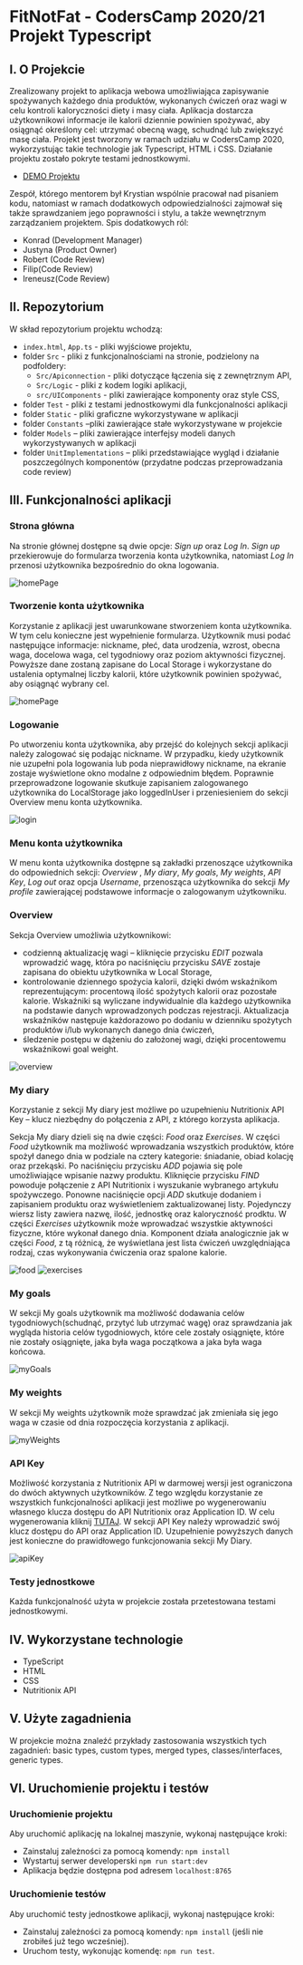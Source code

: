# FitNotFat - CodersCamp 2020/21 Projekt Typescript 

## I. O Projekcie
Zrealizowany projekt to aplikacja webowa umożliwiająca zapisywanie spożywanych każdego dnia produktów, wykonanych ćwiczeń oraz wagi w celu kontroli kaloryczności diety i masy ciała. Aplikacja dostarcza użytkownikowi informacje ile kalorii dziennie powinien spożywać, aby osiągnąć określony cel: utrzymać obecną wagę, schudnąć lub zwiększyć masę ciała. Projekt jest tworzony w ramach udziału w CodersCamp 2020, wykorzystując takie technologie jak Typescript, HTML i CSS. Działanie projektu zostało pokryte testami jednostkowymi. 

* [DEMO Projektu](https://krystiankjjk.github.io/CodersCamp2020.Project.TypeScript.FitNotFat/)

Zespół, którego mentorem był Krystian wspólnie pracował nad pisaniem kodu, natomiast w ramach dodatkowych odpowiedzialności zajmował się także sprawdzaniem jego poprawności i stylu, a także wewnętrznym zarządzaniem projektem. Spis dodatkowych ról: 
* Konrad (Development Manager)
* Justyna (Product Owner)
* Robert (Code Review)
* Filip(Code Review)
* Ireneusz(Code Review)

## II. Repozytorium 
W skład repozytorium projektu wchodzą:
* `index.html`, `App.ts` - pliki wyjściowe projektu,
* folder `Src` - pliki z funkcjonalnościami na stronie, podzielony na podfoldery:
   *	`Src/Apiconnection` - pliki dotyczące łączenia się z zewnętrznym API,
   *	`Src/Logic` - pliki z kodem logiki aplikacji,
   *	`src/UIComponents` - pliki zawierające komponenty oraz style CSS,
*	folder `Test` - pliki z testami jednostkowymi dla funkcjonalności aplikacji
*	folder `Static` - pliki graficzne wykorzystywane w aplikacji
*	folder `Constants` –pliki zawierające stałe wykorzystywane w projekcie
*	folder `Models` – pliki zawierające interfejsy modeli danych wykorzystywanych w aplikacji
*	folder `UnitImplementations` – pliki przedstawiające wygląd i działanie poszczególnych komponentów (przydatne podczas przeprowadzania code review)

## III. Funkcjonalności aplikacji
### Strona główna 
Na stronie głównej dostępne są dwie opcje: *Sign up* oraz *Log In*. *Sign up* przekierowuje do formularza tworzenia konta użytkownika, natomiast *Log In* przenosi użytkownika bezpośrednio do okna logowania. 

![homePage](/Static/homePage.png)

### Tworzenie konta użytkownika
Korzystanie z aplikacji jest uwarunkowane stworzeniem konta użytkownika. W tym celu konieczne jest wypełnienie formularza. Użytkownik musi podać następujące informacje: nickname, płeć, data urodzenia, wzrost, obecna waga, docelowa waga, cel tygodniowy oraz poziom aktywności fizycznej. Powyższe dane zostaną zapisane do Local Storage i wykorzystane do ustalenia optymalnej liczby kalorii, które użytkownik powinien spożywać, aby osiągnąć wybrany cel.

![homePage](/Static/form.png)

### Logowanie
Po utworzeniu konta użytkownika, aby przejść do kolejnych sekcji aplikacji należy zalogować się podając nickname. W przypadku, kiedy użytkownik nie uzupełni pola logowania lub poda nieprawidłowy nickname, na ekranie zostaje wyświetlone okno modalne z odpowiednim błędem. Poprawnie przeprowadzone logowanie skutkuje zapisaniem zalogowanego użytkownika do LocalStorage jako loggedInUser i przeniesieniem do sekcji Overview menu konta użytkownika.  

![login](/Static/login.png)

### Menu konta użytkownika
W menu konta użytkownika dostępne są zakładki przenoszące użytkownika do odpowiednich sekcji: *Overview* , *My diary*, *My goals*, *My weights*, *API Key*, *Log out* oraz opcja *Username*, przenosząca użytkownika do sekcji *My profile* zawierającej podstawowe informacje o zalogowanym użytkowniku. 

### Overview
Sekcja Overview umożliwia użytkownikowi: 
*	codzienną aktualizację wagi – kliknięcie przycisku *EDIT* pozwala wprowadzić wagę, która po naciśnięciu przycisku *SAVE* zostaje zapisana do obiektu użytkownika w Local Storage,   
*	kontrolowanie dziennego spożycia kalorii, dzięki dwóm wskaźnikom reprezentującym: procentową ilość spożytych kalorii oraz pozostałe kalorie. Wskaźniki są wyliczane indywidualnie dla każdego użytkownika na podstawie danych wprowadzonych podczas rejestracji. Aktualizacja wskaźników następuje każdorazowo po dodaniu w dzienniku spożytych produktów i/lub wykonanych danego dnia ćwiczeń, 
*	śledzenie postępu w dążeniu do założonej wagi, dzięki procentowemu wskaźnikowi goal weight.

![overview](/Static/overview.png)

### My diary
Korzystanie z sekcji My diary jest możliwe po uzupełnieniu Nutritionix API Key – klucz niezbędny do połączenia z API, z którego korzysta aplikacja.

Sekcja My diary dzieli się na dwie części: *Food* oraz *Exercises*. W części *Food* użytkownik ma możliwość wprowadzania wszystkich produktów, które spożył danego dnia w podziale na cztery kategorie: śniadanie, obiad kolację oraz przekąski. Po naciśnięciu przycisku *ADD* pojawia się pole umożliwiające wpisanie nazwy produktu. Kliknięcie przycisku *FIND* powoduje połączenie z API Nutritionix i wyszukanie wybranego artykułu spożywczego. Ponowne naciśnięcie opcji *ADD* skutkuje dodaniem i zapisaniem produktu oraz wyświetleniem zaktualizowanej listy. Pojedynczy wiersz listy zawiera nazwę, ilość, jednostkę oraz kaloryczność prodktu. W części *Exercises* użytkownik może wprowadzać wszystkie aktywności fizyczne, które wykonał danego dnia. Komponent działa analogicznie jak w części *Food*, z tą różnicą, że wyświetlana jest lista ćwiczeń uwzględniająca rodzaj, czas wykonywania ćwiczenia oraz spalone kalorie. 

![food](/Static/food.png)
![exercises](/Static/exercises.png)

### My goals
W sekcji My goals użytkownik ma możliwość dodawania celów tygodniowych(schudnąć, przytyć lub utrzymać wagę) oraz sprawdzania jak wygląda historia celów tygodniowych, które cele zostały osiągnięte, które nie zostały osiągnięte, jaka była waga początkowa a jaka była waga końcowa. 

![myGoals](/Static/myGoals.png)

### My weights 
W sekcji My weights użytkownik może sprawdzać jak zmieniała się jego waga w czasie od dnia rozpoczęcia korzystania z aplikacji. 

![myWeights](/Static/myWeights.png)

### API Key 
Możliwość korzystania z Nutritionix API w darmowej wersji jest ograniczona do dwóch aktywnych użytkowników. Z tego względu korzystanie ze wszystkich funkcjonalności aplikacji jest możliwe po wygenerowaniu własnego klucza dostępu do API Nutritionix oraz Application ID. W celu wygenerowania kliknij [TUTAJ](https://www.nutritionix.com/business/api). W sekcji API Key należy wprowadzić swój klucz dostępu do API oraz Application ID. Uzupełnienie powyższych  danych jest konieczne do prawidłowego funkcjonowania sekcji My Diary. 

![apiKey](/Static/apiKey.png)

### Testy jednostkowe
Każda funkcjonalność użyta w projekcie została przetestowana testami jednostkowymi. 

## IV. Wykorzystane technologie
* TypeScript
* HTML
* CSS
* Nutritionix API 

## V. Użyte zagadnienia
W projekcie można znaleźć przykłady zastosowania wszystkich tych zagadnień: basic types, custom types, merged types, classes/interfaces, generic types.

## VI. Uruchomienie projektu i testów
### Uruchomienie projektu
Aby uruchomić aplikację na lokalnej maszynie, wykonaj następujące kroki:
* Zainstaluj zależności za pomocą komendy: `npm install`
* Wystartuj serwer developerski `npm run start:dev`
* Aplikacja będzie dostępna pod adresem `localhost:8765`

### Uruchomienie testów
Aby uruchomić testy jednostkowe aplikacji, wykonaj następujące kroki:
* Zainstaluj zależności za pomocą komendy: `npm install` (jeśli nie zrobiłeś już tego wcześniej).
* Uruchom testy, wykonując komendę: `npm run test`.



